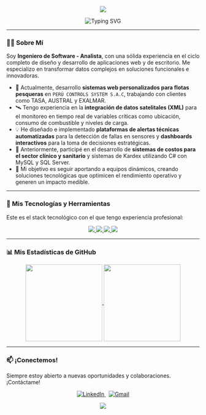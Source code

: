 <p align="center">
  <img src="https://capsule-render.vercel.app/api?type=wave&color=0:3498DB,100:2C3E50&height=250&section=header&text=Cristofer%20V.%20Rojas&fontSize=80&fontColor=fff&animation=twinkling" />
</p>

<div id="user-content-toc" align="center">
  <img src="https://readme-typing-svg.herokuapp.com?font=JetBrains+Mono&size=28&pause=1000&color=3498DB&center=true&vCenter=true&width=600&lines=Cristofer+Joel+Villanueva+Rojas;Ingeniero+de+Software+con+Inteligencia+Artificial;Desarrollador+Full-Stack;Analista+de+Sistemas+TI" alt="Typing SVG" />
</div>

---

### 👨‍💻 Sobre Mí

Soy **Ingeniero de Software - Analista**, con una sólida experiencia en el ciclo completo de diseño y desarrollo de aplicaciones web y de escritorio. Me especializo en transformar datos complejos en soluciones funcionales e innovadoras.

- 🌊 Actualmente, desarrollo **sistemas web personalizados para flotas pesqueras** en `PERÚ CONTROLS SYSTEM S.A.C`, trabajando con clientes como TASA, AUSTRAL y EXALMAR.
- 🛰️ Tengo experiencia en la **integración de datos satelitales (XML)** para el monitoreo en tiempo real de variables críticas como ubicación, consumo de combustible y niveles de carga.
- 💡 He diseñado e implementado **plataformas de alertas técnicas automatizadas** para la detección de fallas en sensores y **dashboards interactivos** para la toma de decisiones estratégicas.
- 🏥 Anteriormente, participé en el desarrollo de **sistemas de costos para el sector clínico y sanitario** y sistemas de Kardex utilizando C# con MySQL y SQL Server.
- 🚀 Mi objetivo es seguir aportando a equipos dinámicos, creando soluciones tecnológicas que optimicen el rendimiento operativo y generen un impacto medible.
  
---

### 🚀 Mis Tecnologías y Herramientas

Este es el stack tecnológico con el que tengo experiencia profesional:

<p align="center">
  <a href="https://skillicons.dev">
    <img src="https://skillicons.dev/icons?i=cs,python,php,js,java" />
  </a>
  <a href="https://skillicons.dev">
    <img src="https://skillicons.dev/icons?i=react,angular,html,css,bootstrap,tailwind,ts" />
  </a>
  <a href="https://skillicons.dev">
    <img src="https://skillicons.dev/icons?i=dotnet,nodejs,laravel" />
  </a>
  <a href="https://skillicons.dev">
    <img src="https://skillicons.dev/icons?i=mysql,sqlserver,github,git,vscode,visualstudio,pycharm" />
  </a>
</p>

---

### 📊 Mis Estadísticas de GitHub

<p align="center">
  <a href="https://github.com/anuraghazra/github-readme-stats">
    <img height=200 align="center" src="https://github-readme-stats.vercel.app/api?username=JoelVR2103&show_icons=true&theme=tokyonight&rank_icon=github&count_private=true&timestamp=1" />
  </a>
  <a href="https://github.com/anuraghazra/github-readme-stats">
    <img height=200 align="center" src="https://github-readme-stats.vercel.app/api/top-langs?username=JoelVR2103&layout=compact&langs_count=8&theme=tokyonight&count_private=true&timestamp=1" />
  </a>
</p>

---

### 📫 ¡Conectemos!

Siempre estoy abierto a nuevas oportunidades y colaboraciones. ¡Contáctame!

<p align="center">
  <a href="https://www.linkedin.com/in/cristofer-joel-villanueva-rojas-68a37927b/?originalSubdomain=pe" target="_blank">
    <img src="https://img.shields.io/badge/LinkedIn-0077B5?style=for-the-badge&logo=linkedin&logoColor=white" alt="LinkedIn">
  </a>
  &nbsp;
  <a href="mailto:cristofer.villa.1307@gmail.com">
    <img src="https://img.shields.io/badge/Gmail-D14836?style=for-the-badge&logo=gmail&logoColor=white" alt="Gmail">
  </a>
</p>

<p align="center">
  <img src="https://capsule-render.vercel.app/api?type=wave&color=0:3498DB,100:2C3E50&height=150&section=footer" />
</p>
